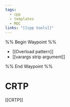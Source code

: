 ```yaml
---
tags:
  - cpp
  - templates
  - MOC
links: "[[cpp tools]]"
---
```


%% Begin Waypoint %%
- [[Overload pattern]]
- [[varargs strip argument]]

%% End Waypoint %%

# CRTP

[[CRTP]]
